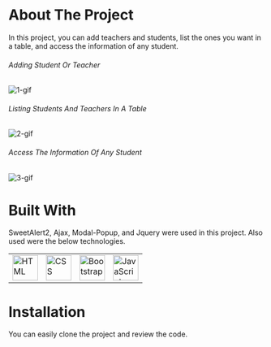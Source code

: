 # About The Project
In this project, you can add teachers and students, list the ones you want in a table, and access the information of any student.
###### Adding Student Or Teacher
![1-gif](https://github.com/tugrulaydos/ModalAndCheckox/assets/62428662/97998c93-9503-4cb7-9705-d8a0f47afedb)
###### Listing Students And Teachers In A Table
![2-gif](https://github.com/tugrulaydos/ModalAndCheckox/assets/62428662/9aa17cbd-57d3-44bd-a112-55d68b48105a)
###### Access The Information Of Any Student
![3-gif](https://github.com/tugrulaydos/ModalAndCheckox/assets/62428662/974a5a21-5aca-436f-b8fb-f315039406e8)

# Built With
SweetAlert2, Ajax, Modal-Popup, and Jquery were used in this project. Also used were the below technologies.

<table>
	<tr>
		<td><img width="50" src="https://user-images.githubusercontent.com/25181517/192158954-f88b5814-d510-4564-b285-dff7d6400dad.png" alt="HTML" title="HTML"/></td>
		<td><img width="50" src="https://user-images.githubusercontent.com/25181517/183898674-75a4a1b1-f960-4ea9-abcb-637170a00a75.png" alt="CSS" title="CSS"/></td>
		<td><img width="50" src="https://user-images.githubusercontent.com/25181517/183898054-b3d693d4-dafb-4808-a509-bab54cf5de34.png" alt="Bootstrap" title="Bootstrap"/></td>
		<td><img width="50" src="https://user-images.githubusercontent.com/25181517/117447155-6a868a00-af3d-11eb-9cfe-245df15c9f3f.png" alt="JavaScript" title="JavaScript"/></td>
	</tr>
</table>

# Installation
You can easily clone the project and review the code.




